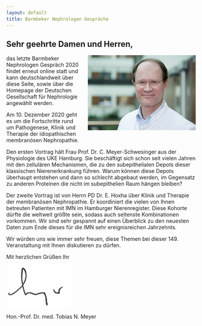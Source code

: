 ```yaml
---
layout: default
title: Barmbeker Nephrologen Gespräche
---
```

## Sehr geehrte Damen und Herren,

<img src="/assets/images/CA_Meyer.jpg" height="200rem" style="float:right; margin-left:20px; margin-bottom:20px;">
das letzte Barmbeker Nephrologen Gespräch 2020 findet erneut online statt und kann deutschlandweit über diese Seite, sowie über die Homepage der Deutschen Gesellschaft für Nephrologie angewählt werden.

Am 10. Dezember 2020 geht es um die Fortschritte rund um Pathogenese, Klinik und Therapie der idiopathischen membranösen Nephropathie.

Den ersten Vortrag hält Frau Prof. Dr. C. Meyer-Schwesinger aus der Physiologie des UKE Hamburg. Sie beschäftigt sich schon seit vielen Jahren mit den zellulären Mechanismen, die zu den subepithelialen Depots dieser klassischen Nierenerkrankung führen. Warum können diese Depots überhaupt entstehen und dann so schlecht abgebaut werden, im Gegensatz zu anderen Proteinen die nicht im subepithelien Raum hängen bleiben?

Der zweite Vortrag ist von Herrn PD Dr. E. Hoxha über
Klinik und Therapie der membranösen Nephropathie. Er koordiniert die vielen von Ihnen betreuten Patienten mit IMN im Hamburger Nierenregister. Diese Kohorte dürfte die weltweit größte sein, sodass auch seltenste Kombinationen vorkommen. Wir sind sehr gespannt auf einen Überblick zu den neuesten Daten zum Ende dieses für die IMN sehr ereignisreichen Jahrzehnts.

Wir würden uns wie immer sehr freuen, diese Themen bei dieser 149. Veranstaltung mit Ihnen diskutieren zu dürfen.

Mit herzlichen Grüßen Ihr  

![Unterschrift Prof. Meyer](/assets/images/unterschrift-meyer.png)  

Hon.-Prof. Dr. med. Tobias N. Meyer  
